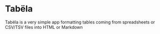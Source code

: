 # Tabëla
Tabëla is a very simple app formatting tables coming from spreadsheets or CSV/TSV files into HTML or Markdown
